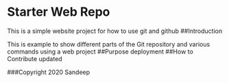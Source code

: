 # Starter Web Repo
This is a simple website project for how to use git and github
##Introduction

This is example to show different parts of the Git repository and various commands using a web project
##Purpose
deployment
##How to Contribute
updated

###Copyright
2020 Sandeep